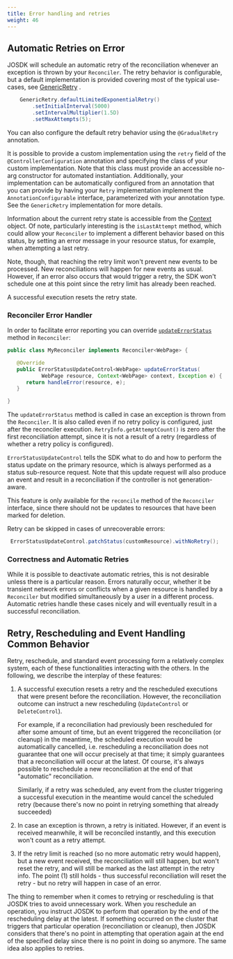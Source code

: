 ```yaml
---
title: Error handling and retries
weight: 46
---
```


## Automatic Retries on Error

JOSDK will schedule an automatic retry of the reconciliation whenever an exception is thrown by
your `Reconciler`. The retry behavior is configurable, but a default implementation is provided
covering most of the typical use-cases, see
[GenericRetry](https://github.com/java-operator-sdk/java-operator-sdk/blob/master/operator-framework-core/src/main/java/io/javaoperatorsdk/operator/processing/retry/GenericRetry.java)
.

```java
    GenericRetry.defaultLimitedExponentialRetry()
        .setInitialInterval(5000)
        .setIntervalMultiplier(1.5D)
        .setMaxAttempts(5);
```

You can also configure the default retry behavior using the `@GradualRetry` annotation.

It is possible to provide a custom implementation using the `retry` field of the
`@ControllerConfiguration` annotation and specifying the class of your custom implementation.
Note that this class must provide an accessible no-arg constructor for automated
instantiation. Additionally, your implementation can be automatically configured from an
annotation that you can provide by having your `Retry` implementation implement the
`AnnotationConfigurable` interface, parameterized with your annotation type. See the
`GenericRetry` implementation for more details.

Information about the current retry state is accessible from
the [Context](https://github.com/java-operator-sdk/java-operator-sdk/blob/master/operator-framework-core/src/main/java/io/javaoperatorsdk/operator/api/Context.java)
object. Of note, particularly interesting is the `isLastAttempt` method, which could allow your
`Reconciler` to implement a different behavior based on this status, by setting an error message
in your resource status, for example, when attempting a last retry.

Note, though, that reaching the retry limit won't prevent new events to be processed. New
reconciliations will happen for new events as usual. However, if an error also occurs that
would trigger a retry, the SDK won't schedule one at this point since the retry limit
has already been reached.

A successful execution resets the retry state.

### Reconciler Error Handler

In order to facilitate error reporting you can override [`updateErrorStatus`](https://github.com/operator-framework/java-operator-sdk/blob/main/operator-framework-core/src/main/java/io/javaoperatorsdk/operator/api/reconciler/Reconciler.java#L52)
method in `Reconciler`:

```java
public class MyReconciler implements Reconciler<WebPage> {

   @Override
   public ErrorStatusUpdateControl<WebPage> updateErrorStatus(
           WebPage resource, Context<WebPage> context, Exception e) {
      return handleError(resource, e);
   }

}
```

The `updateErrorStatus` method is called in case an exception is thrown from the `Reconciler`. It is
also called even if no retry policy is configured, just after the reconciler execution.
`RetryInfo.getAttemptCount()` is zero after the first reconciliation attempt, since it is not a
result of a retry (regardless of whether a retry policy is configured).

`ErrorStatusUpdateControl` tells the SDK what to do and how to perform the status
update on the primary resource, which is always performed as a status sub-resource request. Note that
this update request will also produce an event and result in a reconciliation if the
controller is not generation-aware.

This feature is only available for the `reconcile` method of the `Reconciler` interface, since
there should not be updates to resources that have been marked for deletion.

Retry can be skipped in cases of unrecoverable errors:

```java
 ErrorStatusUpdateControl.patchStatus(customResource).withNoRetry();
```

### Correctness and Automatic Retries

While it is possible to deactivate automatic retries, this is not desirable unless there is a particular reason.
Errors naturally occur, whether it be transient network errors or conflicts
when a given resource is handled by a `Reconciler` but modified simultaneously by a user in
a different process. Automatic retries handle these cases nicely and will eventually result in a
successful reconciliation.

## Retry, Rescheduling and Event Handling Common Behavior

Retry, reschedule, and standard event processing form a relatively complex system, each of these
functionalities interacting with the others. In the following, we describe the interplay of
these features:

1. A successful execution resets a retry and the rescheduled executions that were present before
   the reconciliation. However, the reconciliation outcome can instruct a new rescheduling (`UpdateControl` or `DeleteControl`).

   For example, if a reconciliation had previously been rescheduled for after some amount of time, but an event triggered
   the reconciliation (or cleanup) in the meantime, the scheduled execution would be automatically cancelled, i.e.
   rescheduling a reconciliation does not guarantee that one will occur precisely at that time; it simply guarantees that a reconciliation will occur at the latest.
   Of course, it's always possible to reschedule a new reconciliation at the end of that "automatic" reconciliation.

   Similarly, if a retry was scheduled, any event from the cluster triggering a successful execution in the meantime
   would cancel the scheduled retry (because there's now no point in retrying something that already succeeded)

3. In case an exception is thrown, a retry is initiated. However, if an event is received
   meanwhile, it will be reconciled instantly, and this execution won't count as a retry attempt.
4. If the retry limit is reached (so no more automatic retry would happen), but a new event
   received, the reconciliation will still happen, but won't reset the retry, and will still be
   marked as the last attempt in the retry info. The point (1) still holds - thus successful reconciliation will reset the retry - but no retry will happen in case of an error.
   
The thing to remember when it comes to retrying or rescheduling is that JOSDK tries to avoid unnecessary work. When
you reschedule an operation, you instruct JOSDK to perform that operation by the end of the rescheduling
delay at the latest. If something occurred on the cluster that triggers that particular operation (reconciliation or cleanup), then
JOSDK considers that there's no point in attempting that operation again at the end of the specified delay since there
is no point in doing so anymore. The same idea also applies to retries.
